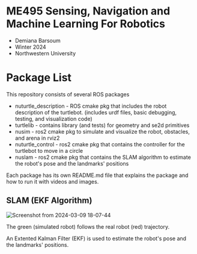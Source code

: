 # ME495 Sensing, Navigation and Machine Learning For Robotics
* Demiana Barsoum
* Winter 2024
* Northwestern University

# Package List
This repository consists of several ROS packages
- nuturtle_description - ROS cmake pkg that includes the robot description of the turtlebot. (includes urdf files, basic debugging, testing, and visualization code)
- turtlelib - contains library (and tests) for geometry and se2d primitives
- nusim - ros2 cmake pkg to simulate and visualize the robot, obstacles, and arena in rviz2
- nuturtle_control - ros2 cmake pkg that contains the controller for the turtlebot to move in a circle
- nuslam - ros2 cmake pkg that contains the SLAM algorithm to estimate the robot's pose and the landmarks' positions

Each package has its own README.md file that explains the package and how to run it with videos and images.

## SLAM (EKF Algorithm)

![Screenshot from 2024-03-09 18-07-44](https://github.com/ME495-Navigation/slam-project-dbarsoum/assets/117933155/97bcfbda-45a5-4b94-b33e-2c2182141fe2)

The green (simulated robot) follows the real robot (red) trajectory.

An Extented Kalman Filter (EKF) is used to estimate the robot's pose and the landmarks' positions.

